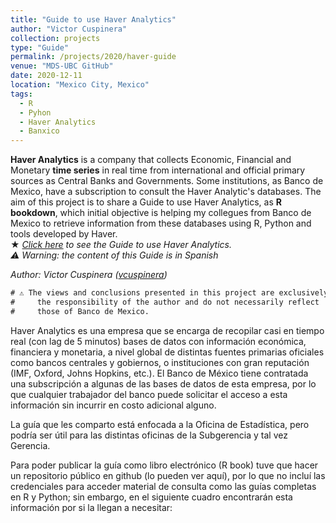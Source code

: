 ```yaml
---
title: "Guide to use Haver Analytics"
author: "Victor Cuspinera"
collection: projects
type: "Guide"
permalink: /projects/2020/haver-guide
venue: "MDS-UBC GitHub"
date: 2020-12-11
location: "Mexico City, Mexico"
tags:
  - R
  - Pyhon
  - Haver Analytics
  - Banxico
---
```


**Haver Analytics** is a company that collects Economic, Financial and Monetary **time series** in real time from international and official primary sources as Central Banks and Governments. Some institutions, as Banco de Mexico, have a subscription to consult the Haver Analytic's databases. The aim of this project is to share a Guide to use Haver Analytics, as **R bookdown**, which initial objective is helping my collegues from Banco de Mexico to retrieve information from these databases using R, Python and tools developed by Haver.  
$\bigstar$ *[Click here](https://bookdown.org/vcuspinera/Guide_Haver_Analytics/) to see the Guide to use Haver Analytics.*  
*⚠️ Warning: the content of this Guide is in Spanish*

*Author: Victor Cuspinera ([vcuspinera](https://github.com/vcuspinera))*  


```diff
# ⚠️ The views and conclusions presented in this project are exclusively #
#     the responsibility of the author and do not necessarily reflect    #
#     those of Banco de Mexico.                                          #
```


Haver Analytics es una empresa que se encarga de recopilar casi en tiempo real (con lag de 5 minutos) bases de datos con información económica, financiera y monetaria, a nivel global de distintas fuentes primarias oficiales como bancos centrales y gobiernos, o instituciones con gran reputación (IMF, Oxford, Johns Hopkins, etc.).   El Banco de México tiene contratada una subscripción a algunas de las bases de datos de esta empresa, por lo que cualquier trabajador del banco puede solicitar el acceso a esta información sin incurrir en costo adicional alguno.


La guía que les comparto está enfocada a la Oficina de Estadística, pero podría ser útil para las distintas oficinas de la Subgerencia y tal vez Gerencia.

Para poder publicar la guía como libro electrónico (R book) tuve que hacer un repositorio público en github (lo pueden ver aquí), por lo que no incluí las credenciales para acceder material de consulta como las guías completas en R y Python; sin embargo, en el siguiente cuadro encontrarán esta información por si la llegan a necesitar:
